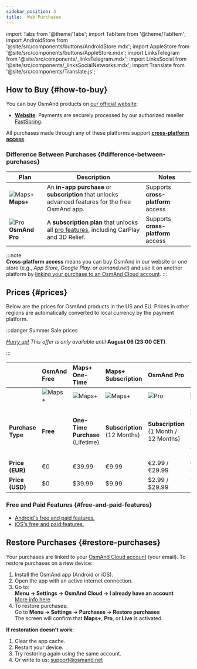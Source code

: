 ```yaml
---
sidebar_position: 3
title:  Web Purchases
---
```


import Tabs from '@theme/Tabs';
import TabItem from '@theme/TabItem';
import AndroidStore from '@site/src/components/buttons/AndroidStore.mdx';
import AppleStore from '@site/src/components/buttons/AppleStore.mdx';
import LinksTelegram from '@site/src/components/_linksTelegram.mdx';
import LinksSocial from '@site/src/components/_linksSocialNetworks.mdx';
import Translate from '@site/src/components/Translate.js';


## How to Buy {#how-to-buy}

You can buy OsmAnd products on [our official website](https://osmand.net/pricing):

- [**Website**](https://osmand.net/pricing): Payments are securely processed by our authorized reseller [FastSpring](https://fastspring.com/).  

All purchases made through any of these platforms support [**cross-platform access**](./cross.md).


### Difference Between Purchases {#difference-between-purchases}

| Plan | Description | Notes |
|------------|------------|------------|
| ![Maps+](@site/static/img/svg/osmand_maps_plus.svg) **Maps+** | An **in-app purchase** or **subscription** that unlocks advanced features for the free OsmAnd app. | Supports **cross-platform** access |
| ![Pro](@site/static/img/svg/pro_icon.svg) **OsmAnd Pro** | A **subscription plan** that unlocks all [pro features](#pro-features), including CarPlay and 3D Relief. | Supports **cross-platform** access |

:::note  
**Cross-platform access** means you can buy OsmAnd in our website or one store (e.g., *App Store, Google Play, or osmand.net*) and use it on another platform by [linking your purchase to an OsmAnd Cloud account](../personal/osmand-cloud.md#cross-platform).
:::

## Prices {#prices}

Below are the prices for OsmAnd products in the US and EU. Prices in other regions are automatically converted to local currency by the payment platform.




:::danger Summer Sale prices

*[Hurry up!](https://osmand.net/pricing) This offer is only available until* **August 06 (23:00 CET)**.

:::

<!--

|    | OsmAnd Free   | **Maps+** One-Time | **Maps+** Subscription | **OsmAnd Pro** |**OsmAnd XV** |
| :------------- | :------------- | :----------------------- | :------------------- | :----------- |:----------- |
|  | ![Maps+](@site/static/img/svg/osmand_maps.svg) | ![Maps+](@site/static/img/svg/osmand_maps_plus.svg) | ![Maps+](@site/static/img/svg/osmand_maps_plus.svg) | ![Pro](@site/static/img/svg/pro_icon.svg) |![XV](@site/static/img/svg/osmand_xv.svg) |
| **Purchase Type** | **Free** | **One-Time Purchase** (Lifetime) | **Subscription** (12 Months) | **Subscription** (1 Month / 12 Months) |**One-Time Purchase** (15 Years Pro / Maps+ Lifetime) |
| **Price (EUR)** | €0 | <s>€39.99</s> **€19.99** | <s>€9.99</s> **€4.99** | €2.99 / <s>€29.99</s> **€14.99** |<s>€450</s> **€299.00**   |
| **Price (USD)** | $0 | <s>$39.99</s> **$19.99** | <s>$9.99</s> **$4.99** | $2.99 / <s>$29.99</s> **$14.99**|<s>$450</s> **$299.00**   |

:::note 
By purchasing a subscription through our [website](https://osmand.net/pricing) at a discounted rate,  
you receive a 2-year discounted plan.  
Starting from the third year, the full price will apply.
:::

-->

|    | OsmAnd Free   | **Maps+** One-Time | **Maps+** Subscription | **OsmAnd Pro** |**OsmAnd XV** |
| :------------- | :------------- | :----------------------- | :------------------- | :----------- |:----------- |
|  | ![Maps+](@site/static/img/svg/osmand_maps.svg) | ![Maps+](@site/static/img/svg/osmand_maps_plus.svg) | ![Maps+](@site/static/img/svg/osmand_maps_plus.svg) | ![Pro](@site/static/img/svg/pro_icon.svg) |![XV](@site/static/img/svg/osmand_xv.svg) |
| **Purchase Type** | **Free** | **One-Time Purchase** (Lifetime) | **Subscription** (12 Months) | **Subscription** (1 Month / 12 Months) |**One-Time Purchase** (15 Years Pro / Maps+ Lifetime) |
| **Price (EUR)** | €0 | €39.99  | €9.99   | €2.99 / €29.99   |<s>€450</s> €299.00   |
| **Price (USD)** | $0 | $39.99  | $9.99   | $2.99 / $29.99   |<s>$450</s> $299.00   |



### Free and Paid Features {#free-and-paid-features}

- [Android's free and paid features.](./android.md#free-and-paid-features)
- [iOS's free and paid features.](./ios.md#free-and-paid-features)



## Restore Purchases {#restore-purchases}

Your purchases are linked to your [OsmAnd Cloud account](../personal/osmand-cloud.md#login) (your email). To restore purchases on a new device:

1. Install the OsmAnd app (Android or iOS).
2. Open the app with an active internet connection.
3. Go to:  
   **Menu → Settings → OsmAnd Cloud → I already have an account**  
   [More info here](../personal/osmand-cloud.md#login)
4. To restore purchases:  
   Go to **Menu → Settings → Purchases → Restore purchases**  
   The screen will confirm that **Maps+**, **Pro**, or **Live** is activated.

**If restoration doesn’t work:**

1. Clear the app cache.
2. Restart your device.
3. Try restoring again using the same account.
4. Or write to us: support@osmand.net 

